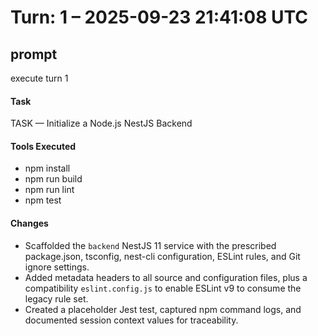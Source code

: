 # Turn: 1 – 2025-09-23 21:41:08 UTC

## prompt
execute turn 1

#### Task
TASK — Initialize a Node.js NestJS Backend

#### Tools Executed
- npm install
- npm run build
- npm run lint
- npm test

#### Changes
- Scaffolded the `backend` NestJS 11 service with the prescribed package.json, tsconfig, nest-cli configuration, ESLint rules, and Git ignore settings.
- Added metadata headers to all source and configuration files, plus a compatibility `eslint.config.js` to enable ESLint v9 to consume the legacy rule set.
- Created a placeholder Jest test, captured npm command logs, and documented session context values for traceability.

